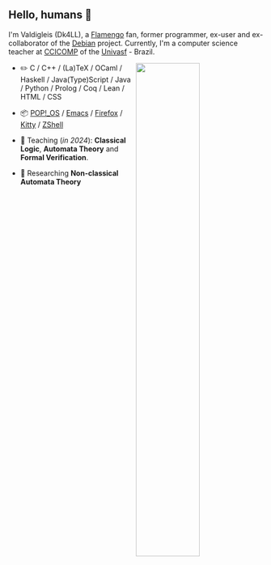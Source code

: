## Hello, humans 👋

<!--
**valdigleis/valdigleis** is a ✨ _special_ ✨ repository because its `README.md` (this file) appears on your GitHub profile.

Here are some ideas to get you started:

- 🔭 I’m currently working on ...
- 🌱 I’m currently learning ...
- 👯 I’m looking to collaborate on ...
- 🤔 I’m looking for help with ...
- 💬 Ask me about ...
- 📫 How to reach me: ...
- 😄 Pronouns: ...
- ⚡ Fun fact: ...
-->


I'm Valdigleis (Dk4LL), a [Flamengo](https://www.flamengo.com.br) fan, former programmer, ex-user and ex-collaborator of the [Debian](https://www.debian.org/) project. Currently, I'm a computer science teacher at [CCICOMP](https://portais.univasf.edu.br/ccicomp) of the [Univasf](https://www.univasf.edu.br) - Brazil.

<picture>
    <source media="(prefers-color-scheme: dark)" srcset="https://github-readme-stats-valdigleis.vercel.app/api?username=valdigleis&theme=dark&show_icons=true">
    <img align="right" width="50%" src="https://github-readme-stats-ouuan.vercel.app/api?username=valdigleis&show_icons=true">
</picture>

-   :pencil2: C / C++ / (La)TeX / OCaml / Haskell / Java(Type)Script / Java / Python / Prolog / Coq / Lean / HTML / CSS

-   :package: [POP!_OS](https://pop.system76.com) / [Emacs](https://www.gnu.org/software/emacs/) / [Firefox](https://www.mozilla.org/firefox/) / [Kitty](https://sw.kovidgoyal.net/kitty/) / [ZShell](https://www.zsh.org/)

-   :seedling: Teaching (*in 2024*): **Classical Logic**, **Automata Theory** and **Formal Verification**.

-   :telescope: Researching **Non-classical Automata Theory**

